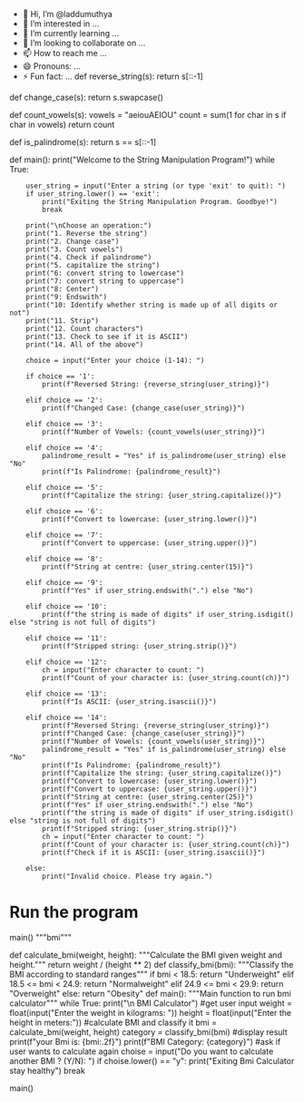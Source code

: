- 👋 Hi, I’m @laddumuthya
- 👀 I’m interested in ...
- 🌱 I’m currently learning ...
- 💞️ I’m looking to collaborate on ...
- 📫 How to reach me ...
- 😄 Pronouns: ...
- ⚡ Fun fact: ...
def reverse_string(s):
    return s[::-1]


def change_case(s):
    return s.swapcase()


def count_vowels(s):
    vowels = "aeiouAEIOU"
    count = sum(1 for char in s if char in vowels)
    return count


def is_palindrome(s):
    return s == s[::-1]


def main():
    print("Welcome to the String Manipulation Program!")
    while True:

        user_string = input("Enter a string (or type 'exit' to quit): ")
        if user_string.lower() == 'exit':
            print("Exiting the String Manipulation Program. Goodbye!")
            break

        print("\nChoose an operation:")
        print("1. Reverse the string")
        print("2. Change case")
        print("3. Count vowels")
        print("4. Check if palindrome")
        print("5. capitalize the string")
        print("6: convert string to lowercase")
        print("7: convert string to uppercase")
        print("8: Center")
        print("9: Endswith")
        print("10: Identify whether string is made up of all digits or not")
        print("11. Strip")
        print("12. Count characters")
        print("13. Check to see if it is ASCII")
        print("14. All of the above")

        choice = input("Enter your choice (1-14): ")

        if choice == '1':
            print(f"Reversed String: {reverse_string(user_string)}")

        elif choice == '2':
            print(f"Changed Case: {change_case(user_string)}")

        elif choice == '3':
            print(f"Number of Vowels: {count_vowels(user_string)}")

        elif choice == '4':
            palindrome_result = "Yes" if is_palindrome(user_string) else "No"
            print(f"Is Palindrome: {palindrome_result}")

        elif choice == '5':
            print(f"Capitalize the string: {user_string.capitalize()}")

        elif choice == '6':
            print(f"Convert to lowercase: {user_string.lower()}")

        elif choice == '7':
            print(f"Convert to uppercase: {user_string.upper()}")

        elif choice == '8':
            print(f"String at centre: {user_string.center(15)}")

        elif choice == '9':
            print(f"Yes" if user_string.endswith(".") else "No")

        elif choice == '10':
            print(f"the string is made of digits" if user_string.isdigit() else "string is not full of digits")

        elif choice == '11':
            print(f"Stripped string: {user_string.strip()}")

        elif choice == '12':
            ch = input("Enter character to count: ")
            print(f"Count of your character is: {user_string.count(ch)}")

        elif choice == '13':
            print(f"Is ASCII: {user_string.isascii()}")

        elif choice == '14':
            print(f"Reversed String: {reverse_string(user_string)}")
            print(f"Changed Case: {change_case(user_string)}")
            print(f"Number of Vowels: {count_vowels(user_string)}")
            palindrome_result = "Yes" if is_palindrome(user_string) else "No"
            print(f"Is Palindrome: {palindrome_result}")
            print(f"Capitalize the string: {user_string.capitalize()}")
            print(f"Convert to lowercase: {user_string.lower()}")
            print(f"Convert to uppercase: {user_string.upper()}")
            print(f"String at centre: {user_string.center(25)}")
            print(f"Yes" if user_string.endswith(".") else "No")
            print(f"the string is made of digits" if user_string.isdigit() else "string is not full of digits")
            print(f"Stripped string: {user_string.strip()}")
            ch = input("Enter character to count: ")
            print(f"Count of your character is: {user_string.count(ch)}")
            print(f"Check if it is ASCII: {user_string.isascii()}")

        else:
            print("Invalid choice. Please try again.")


# Run the program
main()
"""bmi"""

def calculate_bmi(weight, height):
    """Calculate the BMI given weight and height."""
    return weight / (height ** 2)
def classify_bmi(bmi):
    """Classify the BMI according to standard ranges"""
    if bmi < 18.5:
        return "Underweight"
    elif 18.5 <= bmi < 24.9:
        return "Normalweight"
    elif 24.9 <= bmi < 29.9:
        return "Overweight"
    else:
        return "Obesity"
def main():
    """Main function to run bmi calculator"""
    while True:
        print("\n BMI Calculator")
        #get user input
        weight = float(input("Enter the weight in kilograms: "))
        height = float(input("Enter the height in meters:"))
        #calculate BMI and classify it
        bmi = calculate_bmi(weight, height)
        category = classify_bmi(bmi)
        #display result
        print(f"your Bmi is: {bmi:.2f}")
        print(f"BMI Category: {category}")
        #ask if user wants to calculate again
        choise = input("Do you want to calculate another BMI ? (Y/N): ")
        if choise.lower() == "y":
            print("Exiting Bmi Calculator stay healthy")
            break

main()
<!---
laddumuthya/laddumuthya is a ✨ special ✨ repository because its `README.md` (this file) appears on your GitHub profile.
You can click the Preview link to take a look at your changes.
--->
